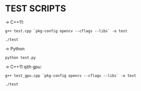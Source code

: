 # TEST SCRIPTS

-> C++11:

	g++ test.cpp `pkg-config opencv --cflags --libs` -o test

	./test
	
-> Python

	python test.py

-> C++11 qith gpu:

	g++ test_gpu.cpp `pkg-config opencv --cflags --libs` -o test

	./test
